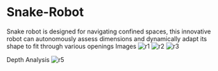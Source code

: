 # Snake-Robot
Snake robot is designed for navigating confined spaces, this innovative robot can autonomously assess dimensions and dynamically adapt its shape to fit through various openings
Images
![r1](https://github.com/VP-Vaibhav-Pandey/Snake-Robot/assets/167122948/9b646dc4-3ca6-43fe-95e0-f5cf2759d6e3)
![r2](https://github.com/VP-Vaibhav-Pandey/Snake-Robot/assets/167122948/d9551011-cc3b-45be-9c3d-07c8531b2d27)
![r3](https://github.com/VP-Vaibhav-Pandey/Snake-Robot/assets/167122948/9415b9ec-fbd9-4713-829d-2b3889abdfcc)

Depth Analysis
![r5](https://github.com/VP-Vaibhav-Pandey/Snake-Robot/assets/167122948/7f323c71-2395-4774-80ba-a6fbd7e6ab3b)
